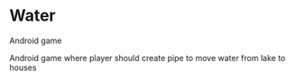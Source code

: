 # Water
Android game

Android game where player should create pipe to move water from lake to houses
